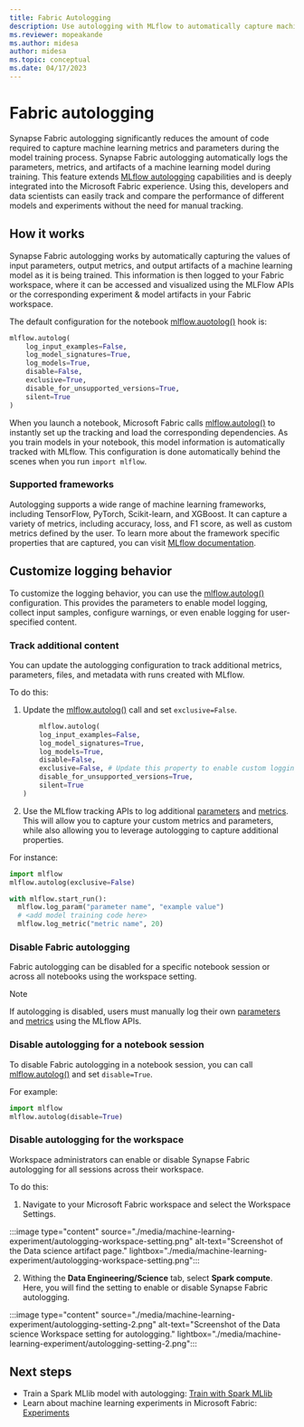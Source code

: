 ```yaml
---
title: Fabric Autologging
description: Use autologging with MLflow to automatically capture machine learning metrics and parameters 
ms.reviewer: mopeakande
ms.author: midesa
author: midesa 
ms.topic: conceptual
ms.date: 04/17/2023
---
```


# Fabric autologging

Synapse Fabric autologging significantly reduces the amount of code required to capture machine learning metrics and parameters during the model training process. Synapse Fabric autologging automatically logs the parameters, metrics, and artifacts of a machine learning model during training. This feature extends [MLflow autologging](https://mlflow.org/docs/latest/tracking.html#automatic-logging) capabilities and is deeply integrated into the Microsoft Fabric experience. Using this, developers and data scientists can easily track and compare the performance of different models and experiments without the need for manual tracking.

## How it works

Synapse Fabric autologging works by automatically capturing the values of input parameters, output metrics, and output artifacts of a machine learning model as it is being trained. This information is then logged to your Fabric workspace, where it can be accessed and visualized using the MLFlow APIs or the corresponding experiment & model artifacts in your Fabric workspace.

The default configuration for the notebook [mlflow.auotolog()](https://mlflow.org/docs/latest/python_api/mlflow.html#mlflow.autolog) hook is:

```python
mlflow.autolog(
    log_input_examples=False,
    log_model_signatures=True,
    log_models=True,
    disable=False,
    exclusive=True,
    disable_for_unsupported_versions=True,
    silent=True
)
```

When you launch a notebook, Microsoft Fabric calls [mlflow.autolog()](https://mlflow.org/docs/latest/python_api/mlflow.html#mlflow.autolog) to instantly set up the tracking and load the corresponding dependencies. As you train models in your notebook, this model information is automatically tracked with MLflow. This configuration is done automatically behind the scenes when you run ```import mlflow```.

### Supported frameworks

Autologging supports a wide range of machine learning frameworks, including TensorFlow, PyTorch, Scikit-learn, and XGBoost. It can capture a variety of metrics, including accuracy, loss, and F1 score, as well as custom metrics defined by the user. To learn more about the framework specific properties that are captured, you can visit [MLflow documentation](https://mlflow.org/docs/latest/tracking.html#automatic-logging).

## Customize logging behavior

To customize the logging behavior, you can use the [mlflow.autolog()](https://mlflow.org/docs/latest/python_api/mlflow.html#mlflow.autolog) configuration. This provides the parameters to enable model logging, collect input samples, configure warnings, or even enable logging for user-specified content.

### Track additional content

You can update the autologging configuration to track additional metrics, parameters, files, and metadata with runs created with MLflow. 

To do this:

1. Update the [mlflow.autolog()](https://mlflow.org/docs/latest/python_api/mlflow.html#mlflow.autolog) call and set ```exclusive=False```.

    ```python
        mlflow.autolog(
        log_input_examples=False,
        log_model_signatures=True,
        log_models=True,
        disable=False,
        exclusive=False, # Update this property to enable custom logging
        disable_for_unsupported_versions=True,
        silent=True
    )
    ```

2. Use the MLflow tracking APIs to log additional [parameters](https://mlflow.org/docs/latest/python_api/mlflow.html#mlflow.log_param) and [metrics](https://mlflow.org/docs/latest/python_api/mlflow.html#mlflow.log_metric). This will allow you to capture your custom metrics and parameters, while also allowing you to leverage autologging to capture additional properties.

For instance:
```python
import mlflow
mlflow.autolog(exclusive=False)

with mlflow.start_run():
  mlflow.log_param("parameter name", "example value")
  # <add model training code here>
  mlflow.log_metric("metric name", 20)
```

### Disable Fabric autologging

Fabric autologging can be disabled for a specific notebook session or across all notebooks using the workspace setting.

>[!NOTE]
> If autologging is disabled, users must manually log their own [parameters](https://mlflow.org/docs/latest/python_api/mlflow.html#mlflow.log_param) and [metrics](https://mlflow.org/docs/latest/python_api/mlflow.html#mlflow.log_metric) using the MLflow APIs.

### Disable autologging for a notebook session

To disable Fabric autologging in a notebook session, you can call [mlflow.autolog()](https://mlflow.org/docs/latest/python_api/mlflow.html#mlflow.autolog) and set ```disable=True```.

For example:

```python
import mlflow
mlflow.autolog(disable=True)
```

### Disable autologging for the workspace

Workspace administrators can enable or disable Synapse Fabric autologging for all sessions across their workspace.

To do this:

1. Navigate to your Microsoft Fabric workspace and select the Workspace Settings.

:::image type="content" source="./media/machine-learning-experiment/autologging-workspace-setting.png" alt-text="Screenshot of the Data science artifact page." lightbox="./media/machine-learning-experiment/autologging-workspace-setting.png":::

2. Withing the **Data Engineering/Science** tab, select **Spark compute**. Here, you will find the setting to enable or disable Synapse Fabric autologging.

:::image type="content" source="./media/machine-learning-experiment/autologging-setting-2.png" alt-text="Screenshot of the Data science Workspace setting for autologging." lightbox="./media/machine-learning-experiment/autologging-setting-2.png":::

## Next steps

- Train a Spark MLlib model with autologging: [Train with Spark MLlib](./model-training/fabric-sparkml-tutorial.md)
- Learn about machine learning experiments in Microsoft Fabric: [Experiments](./machine-learning-experiment.md)
